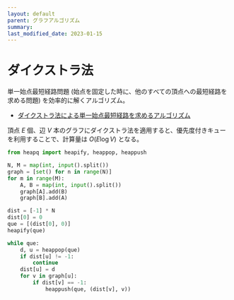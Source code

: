 ```yaml
---
layout: default
parent: グラフアルゴリズム
summary: 
last_modified_date: 2023-01-15
---
```


# ダイクストラ法

単一始点最短経路問題 (始点を固定した時に、他のすべての頂点への最短経路を求める問題) を効率的に解くアルゴリズム。

- [ダイクストラ法による単一始点最短経路を求めるアルゴリズム](https://algo-logic.info/dijkstra/)

頂点 $E$ 個、辺 $V$ 本のグラフにダイクストラ法を適用すると、優先度付きキューを利用することで、計算量は $O(E \log V)$ となる。

```python
from heapq import heapify, heappop, heappush

N, M = map(int, input().split())
graph = [set() for n in range(N)]
for m in range(M):
    A, B = map(int, input().split())
    graph[A].add(B)
    graph[B].add(A)

dist = [-1] * N
dist[0] = 0
que = [(dist[0], 0)]
heapify(que)

while que:
    d, u = heappop(que)
    if dist[u] != -1:
        continue
    dist[u] = d
    for v in graph[u]:
        if dist[v] == -1:
            heappush(que, (dist[v], v))
```